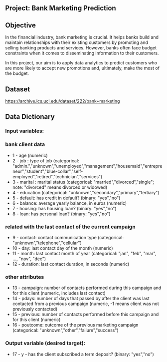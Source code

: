 ## Project: Bank Marketing Prediction
## Objective
In the financial industry, bank marketing is crucial. It helps banks build and maintain relationships with their existing customers by promoting and selling banking products and services. However, banks often face budget constraints when it comes to disseminating information to their customers.

In this project, our aim is to apply data analytics to predict customers who are more likely to accept new promotions and, ultimately, make the most of the budget. 
## Dataset
https://archive.ics.uci.edu/dataset/222/bank+marketing
## Data Dictionary
   ### Input variables:
   ### bank client data
   - 1 - age (numeric)
   - 2 - job : type of job (categorical: "admin.","unknown","unemployed","management","housemaid","entrepreneur","student","blue-collar","self-employed","retired","technician","services") 
   - 3 - marital : marital status (categorical: "married","divorced","single"; note: "divorced" means divorced or widowed)
   - 4 - education (categorical: "unknown","secondary","primary","tertiary")
   - 5 - default: has credit in default? (binary: "yes","no")
   - 6 - balance: average yearly balance, in euros (numeric) 
   - 7 - housing: has housing loan? (binary: "yes","no")
   - 8 - loan: has personal loan? (binary: "yes","no")
   ### related with the last contact of the current campaign
   - 9 - contact: contact communication type (categorical: "unknown","telephone","cellular")
   - 10 - day: last contact day of the month (numeric)
   - 11 - month: last contact month of year (categorical: "jan", "feb", "mar", ..., "nov", "dec")
   - 12 - duration: last contact duration, in seconds (numeric)
   ### other attributes
   - 13 - campaign: number of contacts performed during this campaign and for this client (numeric, includes last contact)
   - 14 - pdays: number of days that passed by after the client was last contacted from a previous campaign (numeric, -1 means client was not previously contacted)
   - 15 - previous: number of contacts performed before this campaign and for this client (numeric)
   - 16 - poutcome: outcome of the previous marketing campaign (categorical: "unknown","other","failure","success")

  ### Output variable (desired target):
   - 17 - y - has the client subscribed a term deposit? (binary: "yes","no")
